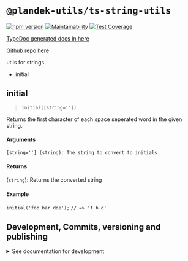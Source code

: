 # `@plandek-utils/ts-string-utils`

[![npm version](https://badge.fury.io/js/%40plandek-utils%2Fts-string-utils.svg)](https://badge.fury.io/js/%40plandek-utils%2Fts-string-utils)
[![Maintainability](https://api.codeclimate.com/v1/badges/7325ebd41bc9cb07d3e4/maintainability)](https://codeclimate.com/github/plandek-utils/ts-string-utils/maintainability)
[![Test Coverage](https://api.codeclimate.com/v1/badges/7325ebd41bc9cb07d3e4/test_coverage)](https://codeclimate.com/github/plandek-utils/ts-string-utils/test_coverage)

[TypeDoc generated docs in here](https://plandek-utils.github.io/ts-string-utils)

[Github repo here](https://github.com/plandek-utils/ts-string-utils)

utils for strings

- initial

## initial
> `initial([string=''])`

Returns the first character of each space seperated word in the given string.

#### Arguments
`[string=''] (string): The string to convert to initials.`

#### Returns
(`string`): Returns the converted string

#### Example
`initial('foo bar doe');`
`// => 'f b d'`


## Development, Commits, versioning and publishing

<details><summary>See documentation for development</summary>
<p>

See [The Typescript-Starter docs](https://github.com/bitjson/typescript-starter#bump-version-update-changelog-commit--tag-release).

### Commits and CHANGELOG

For commits, you should use [`commitizen`](https://github.com/commitizen/cz-cli)

```sh
yarn global add commitizen

#commit your changes:
git cz
```

As typescript-starter docs state:

This project is tooled for [conventional changelog](https://github.com/conventional-changelog/conventional-changelog) to make managing releases easier. See the [standard-version](https://github.com/conventional-changelog/standard-version) documentation for more information on the workflow, or [`CHANGELOG.md`](CHANGELOG.md) for an example.

```sh
# bump package.json version, update CHANGELOG.md, git tag the release
yarn run version
```

You may find a tool like [**`wip`**](https://github.com/bitjson/wip) helpful for managing work in progress before you're ready to create a meaningful commit.

### Creating the first version

Once you are ready to create the first version, run the following (note that `reset` is destructive and will remove all files not in the git repo from the directory).

```sh
# Reset the repo to the latest commit and build everything
yarn run reset && yarn run test && yarn run doc:html

# Then version it with standard-version options. e.g.:
# don't bump package.json version
yarn run version -- --first-release

# Other popular options include:

# PGP sign it:
# $ yarn run version -- --sign

# alpha release:
# $ yarn run version -- --prerelease alpha
```

And after that, remember to [publish the docs](#publish-the-docs).

And finally push the new tags to Github and publish the package to `npm`.

```sh
# Push to git
git push --follow-tags origin master

# Publish to NPM (allowing public access, required if the package name is namespaced like `@somewhere/some-lib`)
yarn publish --access public
```

### Publish the Docs

```sh
yarn run doc:html && yarn run doc:publish
```

This will generate the docs and publish them in Github pages.

### Generate a version

There is a single yarn command for preparing a new release. See [One-step publish preparation script in TypeScript-Starter](https://github.com/bitjson/typescript-starter#one-step-publish-preparation-script)

```sh
# Prepare a standard release
yarn prepare-release

# Push to git
git push --follow-tags origin master

# Publish to NPM (allowing public access, required if the package name is namespaced like `@somewhere/some-lib`)
yarn publish --access public
```

</p>
</details>
